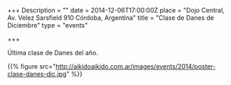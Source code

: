 +++
Description = ""
date = 2014-12-06T17:00:00Z
place = "Dojo Central, Av. Velez Sarsfield 910 Córdoba, Argentina"
title = "Clase de Danes de Diciembre"
type = "events"

+++

Última clase de Danes del año.

{{% figure src="http://aikidoaikido.com.ar/images/events/2014/poster-clase-danes-dic.jpg" %}}

